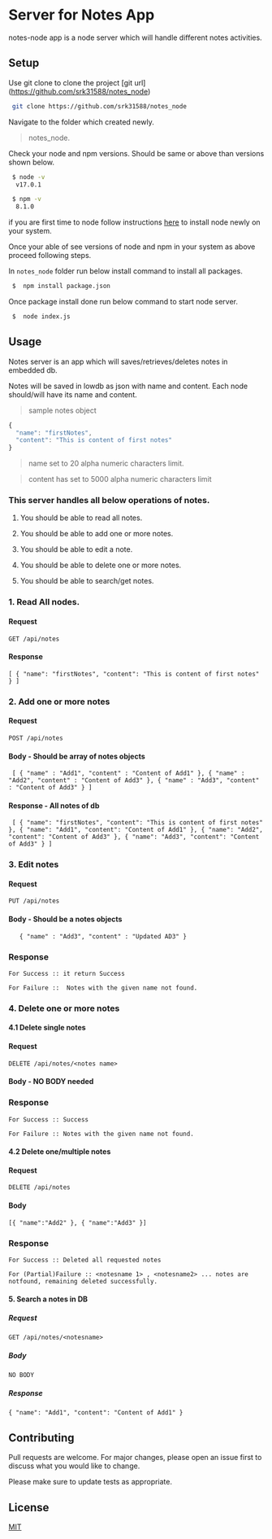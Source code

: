 #  Server for Notes App

notes-node app is a node server which will handle  different notes activities.

## Setup

Use git clone to clone the project [git url] (https://github.com/srk31588/notes_node)

```bash
 git clone https://github.com/srk31588/notes_node
```
Navigate to the folder which created newly.

>notes_node.

Check your node and npm versions. Should be same or above than versions shown below.
```bash
 $ node -v
  v17.0.1
```
```bash
 $ npm -v
  8.1.0
```
if you are first time to node follow instructions [here](https://www.geeksforgeeks.org/installation-of-node-js-on-windows/?ref=lbp) to install node newly on your system.

Once your able of see versions of node and npm in your system as above proceed following steps.

In `notes_node` folder run below install command to install all packages.
```bash
 $  npm install package.json
```

Once package install done run below command to start node server.

```bash
 $  node index.js
```

## Usage

Notes server is an app which will saves/retrieves/deletes notes in embedded db.

Notes will be saved in lowdb as json with name and content. Each node should/will have its name and content.

>sample notes object
```javascript
{
  "name": "firstNotes",
  "content": "This is content of first notes"
}
```
> name set to 20 alpha numeric characters limit.

> content has set to 5000 alpha numeric characters limit
### This server handles all below operations of notes.

1. You should be able to read all notes.

2. You should be able to add one or more notes.

3. You should be able to edit a note.

4. You should be able to delete one or more notes.

5. You should be able to search/get notes.

### 1. Read All nodes.

   #### Request
`GET /api/notes`
 #### Response
`[
    {
        "name": "firstNotes",
        "content": "This is content of first notes"
    }
]`

### 2. Add one or more notes
 #### Request
`POST /api/notes`
#### Body - Should be array of notes objects
` [
	{
	"name" : "Add1",
	"content" : "Content of Add1"
	},
	{
	"name" : "Add2",
	"content" : "Content of Add3"
	},
	{
	"name" : "Add3",
	"content" : "Content of Add3"
	}
]`
 #### Response - All notes of db
` [
    {
        "name": "firstNotes",
        "content": "This is content of first notes"
    },
    {
        "name": "Add1",
        "content": "Content of Add1"
    },
    {
        "name": "Add2",
        "content": "Content of Add3"
    },
    {
        "name": "Add3",
        "content": "Content of Add3"
    }
]`

### 3. Edit notes
 #### Request
`PUT /api/notes`
#### Body - Should be a notes objects
`	{
	"name" : "Add3",
	"content" : "Updated AD3"
	}`
### Response
`For Success :: it return Success`

`For Failure ::  Notes with the given name not found.`

### 4. Delete one or more notes

#### 4.1 Delete single notes
  #### Request
`DELETE /api/notes/<notes name>`
#### Body - NO BODY needed

### Response
`For Success :: Success`

`For Failure :: Notes with the given name not found. `

#### 4.2 Delete one/multiple notes
  #### Request
`DELETE /api/notes`
#### Body
`[{
	"name":"Add2"
},
{
	"name":"Add3"
}]`

### Response
`For Success :: Deleted all requested notes`

`For (Partial)Failure :: <notesname 1> , <notesname2> ... notes are notfound, remaining deleted successfully.`

#### 5. Search a notes in DB
##### Request
`GET /api/notes/<notesname>`
##### Body
`NO BODY`
##### Response
`{
    "name": "Add1",
    "content": "Content of Add1"
}`

## Contributing
Pull requests are welcome. For major changes, please open an issue first to discuss what you would like to change.

Please make sure to update tests as appropriate.

## License
[MIT](https://choosealicense.com/licenses/mit/)
